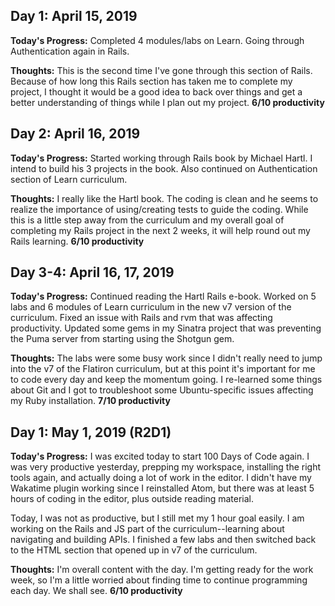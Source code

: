<!-- ## Day 1: April 15, 2019

**Today's Progress:**

**Thoughts:**  -->

## Day 1: April 15, 2019

**Today's Progress:**
Completed 4 modules/labs on Learn. Going through Authentication again in Rails.

**Thoughts:**
This is the second time I've gone through this section of Rails. Because of how
long this Rails section has taken me to complete my project, I thought it would
be a good idea to back over things and get a better understanding of things while
I plan out my project.
**6/10 productivity**

## Day 2: April 16, 2019

**Today's Progress:**
Started working through Rails book by Michael Hartl. I intend to build his 3
projects in the book. Also continued on Authentication section of Learn
curriculum.

**Thoughts:**
I really like the Hartl book. The coding is clean and he seems to realize the
importance of using/creating tests to guide the coding. While this is a little
step away from the curriculum and my overall goal of completing my Rails project
in the next 2 weeks, it will help round out my Rails learning.
**6/10 productivity**

## Day 3-4: April 16, 17, 2019

**Today's Progress:**
Continued reading the Hartl Rails e-book. Worked on 5 labs and 6 modules of
Learn curriculum in the new v7 version of the curriculum. Fixed an issue with
Rails and rvm that was affecting productivity. Updated some gems in my Sinatra
project that was preventing the Puma server from starting using the Shotgun
gem.

**Thoughts:**
The labs were some busy work since I didn't really need to jump into the v7 of
the Flatiron curriculum, but at this point it's important for me to code every
day and keep the momentum going. I re-learned some things about Git and I got
to troubleshoot some Ubuntu-specific issues affecting my Ruby installation.
**7/10 productivity**

## Day 1: May 1, 2019 (R2D1)

**Today's Progress:**
I was excited today to start 100 Days of Code again. I was very productive yesterday, prepping my workspace, installing the right tools again, and actually doing a lot of work in the editor. I didn't have my Wakatime plugin working since I reinstalled Atom, but there was at least 5 hours of coding in the editor, plus outside reading material.

Today, I was not as productive, but I still met my 1 hour goal easily. I am working on the Rails and JS part of the curriculum--learning about navigating and building APIs. I finished a few labs and then switched back to the HTML section that opened up in v7 of the curriculum.

**Thoughts:**
I'm overall content with the day. I'm getting ready for the work week, so I'm a little worried about finding time to continue programming each day. We shall see.
**6/10 productivity**

<!-- ## Day 1: May 1, 2019 (R2D1)

**Today's Progress**
**Thoughts**

## Day 1: May 1, 2019 (R2D1)

**Today's Progress**
**Thoughts**

## Day 1: May 1, 2019 (R2D1)

**Today's Progress**
**Thoughts**

## Day 1: May 1, 2019 (R2D1)

**Today's Progress**
**Thoughts**

## Day 1: May 1, 2019 (R2D1)

**Today's Progress**
**Thoughts**

## Day 1: May 1, 2019 (R2D1)

**Today's Progress**
**Thoughts**

## Day 1: May 1, 2019 (R2D1)

**Today's Progress**
**Thoughts**

## Day 1: May 1, 2019 (R2D1)

**Today's Progress**
**Thoughts**

## Day 1: May 1, 2019 (R2D1)

**Today's Progress**
**Thoughts**

## Day 1: May 1, 2019 (R2D1)

**Today's Progress**
**Thoughts**

## Day 1: May 1, 2019 (R2D1)

**Today's Progress**
**Thoughts**

## Day 1: May 1, 2019 (R2D1)

**Today's Progress**
**Thoughts**

## Day 1: May 1, 2019 (R2D1)

**Today's Progress**
**Thoughts**

## Day 1: May 1, 2019 (R2D1)

**Today's Progress**
**Thoughts**

## Day 1: May 1, 2019 (R2D1)

**Today's Progress**
**Thoughts**

## Day 1: May 1, 2019 (R2D1)

**Today's Progress**
**Thoughts**

## Day 1: May 1, 2019 (R2D1)

**Today's Progress**
**Thoughts**

## Day 1: May 1, 2019 (R2D1)

**Today's Progress**
**Thoughts**

## Day 1: May 1, 2019 (R2D1)

**Today's Progress**
**Thoughts**

## Day 1: May 1, 2019 (R2D1)

**Today's Progress**
**Thoughts**

## Day 1: May 1, 2019 (R2D1)

**Today's Progress**
**Thoughts**

## Day 1: May 1, 2019 (R2D1)

**Today's Progress**
**Thoughts**

## Day 1: May 1, 2019 (R2D1)

**Today's Progress**
**Thoughts**

## Day 1: May 1, 2019 (R2D1)

**Today's Progress**
**Thoughts**

## Day 1: May 1, 2019 (R2D1)

**Today's Progress**
**Thoughts**

 -->
